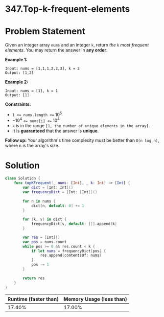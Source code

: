 # 347.Top-k-frequent-elements

# Problem Statement

Given an integer array `nums` and an integer `k`, return *the* `k` *most frequent elements*. You may return the answer in **any order**.

**Example 1:**

```other
Input: nums = [1,1,1,2,2,3], k = 2
Output: [1,2]
```

**Example 2:**

```other
Input: nums = [1], k = 1
Output: [1]
```

**Constraints:**

- `1 <= nums.length <=` $10^5$
- $-10^4$ `<= nums[i] <=` $10^4$
- `k` is in the range `[1, the number of unique elements in the array]`.
- It is **guaranteed** that the answer is **unique**.

**Follow up:** Your algorithm's time complexity must be better than `O(n log n)`, where n is the array's size.

# Solution

```swift
class Solution {
    func topKFrequent(_ nums: [Int], _ k: Int) -> [Int] {
        var dict = [Int: Int]()
		var frequencyDict = [Int: [Int]]()
		
        for n in nums {
            dict[n, default: 0] += 1
        }
		
        for (k, v) in dict {
            frequencyDict[v, default: []].append(k)
        }

        var res = [Int]()
        var pos = nums.count
        while pos >= 0 && res.count < k {
            if let nums = frequencyDict[pos] {
                res.append(contentsOf: nums)
            }
            pos -= 1
        }
		
        return res
    }
}
```

| **Runtime (faster than)** | **Memory Usage (less than)** |
| ------------------------- | ---------------------------- |
| 17.40%                    | 17.00%                       |

